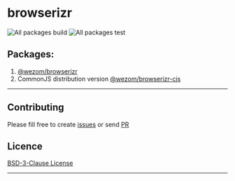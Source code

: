 # browserizr

![All packages build](https://github.com/WezomCompany/browserizr/workflows/All%20packages%20build/badge.svg)
![All packages test](https://github.com/WezomCompany/browserizr/workflows/All%20packages%20test/badge.svg)

## Packages:

1. [@wezom/browserizr](https://github.com/WezomCompany/browserizr/blob/master/packages/browserizr/README.md#readme)
1. CommonJS distribution version [@wezom/browserizr-cjs](https://github.com/WezomCompany/browserizr/blob/master/packages/browserizr-cjs/README.md#readme)

---

## Contributing

Please fill free to create [issues](https://github.com/WezomCompany/browserizr/issues) or send [PR](https://github.com/WezomCompany/browserizr/pulls)

## Licence

[BSD-3-Clause License](https://github.com/WezomCompany/browserizr/blob/master/LICENSE)

---

